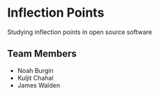 # Inflection Points

Studying inflection points in open source software

## Team Members

  * Noah Burgin
  * Kuljit Chahal
  * James Walden
